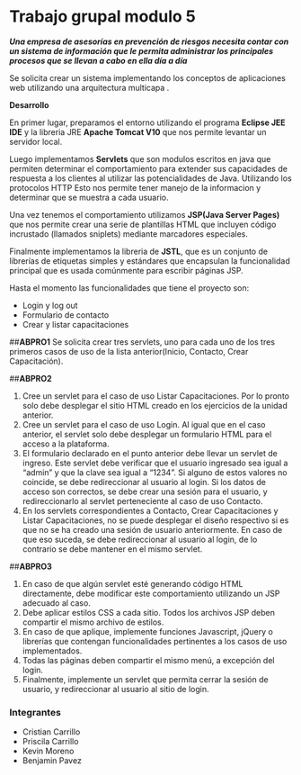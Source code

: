# Trabajo grupal modulo 5 



***Una empresa de asesorías en prevención de riesgos necesita contar con un sistema de información
que le permita administrar los principales procesos que se llevan a cabo en ella día a día***

Se solicita crear un sistema implementando los conceptos de aplicaciones web utilizando una arquitectura multicapa .

**Desarrollo**


En primer lugar, preparamos el entorno utilizando el programa **Eclipse JEE IDE** y la libreria JRE **Apache Tomcat V10** que nos permite levantar un servidor local.

Luego implementamos **Servlets** que son modulos escritos en java que permiten determinar el comportamiento para extender sus capacidades de respuesta a los clientes al utilizar las potencialidades de Java.
Utilizando los protocolos HTTP
Esto nos permite tener manejo de la informacion y determinar que se muestra a cada usuario.

Una vez tenemos el comportamiento utilizamos **JSP(Java Server Pages)** que nos permite  crear una serie de
plantillas HTML que incluyen código incrustado (llamados sniplets) mediante marcadores
especiales.

Finalmente implementamos la libreria de **JSTL**, que es un conjunto de librerías de
etiquetas simples y estándares que encapsulan la funcionalidad principal que es usada
comúnmente para escribir páginas JSP.

Hasta el momento las funcionalidades que tiene el proyecto son:
* Login y log out
* Formulario de contacto
* Crear y listar capacitaciones

##**ABPRO1**
Se solicita crear tres servlets, uno para cada uno de los tres primeros casos de uso de la lista
anterior(Inicio, Contacto, Crear Capacitación).



##**ABPRO2**
1. Cree un servlet para el caso de uso Listar Capacitaciones. Por lo pronto solo debe desplegar
el sitio HTML creado en los ejercicios de la unidad anterior.
2. Cree un servlet para el caso de uso Login. Al igual que en el caso anterior, el servlet solo
debe desplegar un formulario HTML para el acceso a la plataforma.
3. El formulario declarado en el punto anterior debe llevar un servlet de ingreso. Este servlet
debe verificar que el usuario ingresado sea igual a “admin” y que la clave sea igual a “1234”.
Si alguno de estos valores no coincide, se debe redireccionar al usuario al login.
Si los datos de acceso son correctos, se debe crear una sesión para el usuario, y
redireccionarlo al servlet perteneciente al caso de uso Contacto.
4. En los servlets correspondientes a Contacto, Crear Capacitaciones y Listar Capacitaciones,
no se puede desplegar el diseño respectivo si es que no se ha creado una sesión de usuario
anteriormente. En caso de que eso suceda, se debe redireccionar al usuario al login, de lo
contrario se debe mantener en el mismo servlet.


##**ABPRO3**
1. En caso de que algún servlet esté generando código HTML directamente, debe modificar
este comportamiento utilizando un JSP adecuado al caso.
2. Debe aplicar estilos CSS a cada sitio. Todos los archivos JSP deben compartir el mismo
archivo de estilos.
3. En caso de que aplique, implemente funciones Javascript, jQuery o librerías que contengan
funcionalidades pertinentes a los casos de uso implementados.
4. Todas las páginas deben compartir el mismo menú, a excepción del login.
5. Finalmente, implemente un servlet que permita cerrar la sesión de usuario, y redireccionar
al usuario al sitio de login.


### Integrantes
* Cristian Carrillo
* Priscila Carrillo 
* Kevin Moreno  
* Benjamin Pavez
